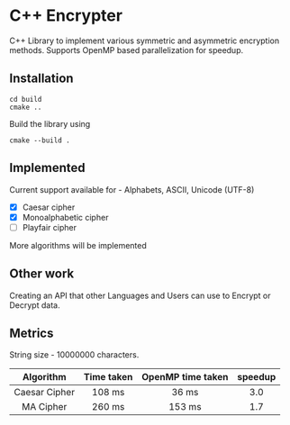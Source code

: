 # C++ Encrypter

C++ Library to implement various symmetric and asymmetric encryption methods. Supports OpenMP based parallelization for speedup.

## Installation

```
cd build
cmake ..
```

Build the library using

```
cmake --build .
```

## Implemented

Current support available for - Alphabets, ASCII, Unicode (UTF-8)

- [x] Caesar cipher
- [x] Monoalphabetic cipher
- [ ] Playfair cipher

More algorithms will be implemented

## Other work

Creating an API that other Languages and Users can use to Encrypt or Decrypt data.

## Metrics

String size - 10000000  characters.

| Algorithm     | Time taken | OpenMP time taken | speedup |
| :------------:| :---------:| :----------------:| :------:|
| Caesar Cipher | 108 ms     | 36 ms             | 3.0     |
| MA Cipher     | 260 ms     | 153 ms            | 1.7     |

